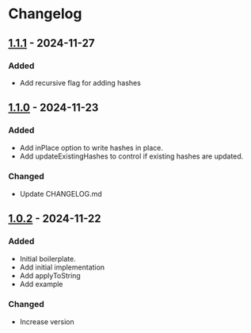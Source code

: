 # Changelog

## [1.1.1] - 2024-11-27

### Added

- Add recursive flag for adding hashes

## [1.1.0] - 2024-11-23

### Added

- Add inPlace option to write hashes in place.
- Add updateExistingHashes to control if existing hashes are updated.

### Changed

- Update CHANGELOG.md

## [1.0.2] - 2024-11-22

### Added

- Initial boilerplate.
- Add initial implementation
- Add applyToString
- Add example

### Changed

- Increase version

[1.1.1]: https://github.com/inlavigo/gg_json_hash/compare/1.1.0...1.1.1
[1.1.0]: https://github.com/inlavigo/gg_json_hash/compare/1.0.2...1.1.0
[1.0.2]: https://github.com/inlavigo/gg_json_hash/tag/%tag
